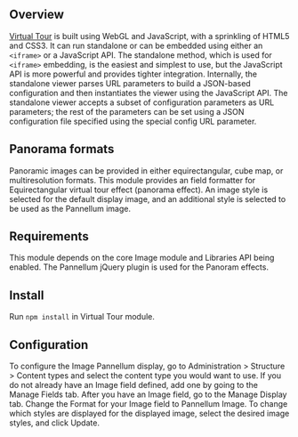 ## Overview

[Virtual Tour](https://pannellum.org/documentation/overview/) is built using
WebGL and JavaScript, with a sprinkling of HTML5 and CSS3.
It can run standalone or can be embedded using either an `<iframe>` or a
JavaScript API. The standalone method, which is used for `<iframe>` embedding,
is the easiest and simplest to use, but the JavaScript API is more powerful and
provides tighter integration. Internally, the standalone viewer parses URL
parameters to build a JSON-based configuration and then instantiates the viewer
using the JavaScript API. The standalone viewer accepts a subset of
configuration parameters as URL parameters;
the rest of the parameters can be set using a JSON configuration file specified
using the special config URL parameter.

## Panorama formats

Panoramic images can be provided in either equirectangular, cube map, or
multiresolution formats. This module provides an field formatter for
Equirectangular virtual tour effect (panorama effect). An image style is
selected for the default display image, and an additional style is selected
 to be used as the Pannellum image.


## Requirements

This module depends on the core Image module and Libraries API being enabled.
The Pannellum jQuery plugin is used for the Panoram effects.


## Install

Run `npm install` in Virtual Tour module.


## Configuration

To configure the Image Pannellum display, go to Administration > Structure >
Content types and select the content type you would want to use. If you
do not already have an Image field defined, add one by going to the Manage
Fields tab. After you have an Image field, go to the Manage Display tab. Change
the Format for your Image field to Pannellum Image. To change which styles are
displayed for the displayed image, select the desired image styles, and click
Update.
